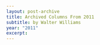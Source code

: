 ```yaml
---
layout: post-archive
title: Archived Columns From 2011
subtitle: by Walter Williams
year: "2011"
excerpt:
---
```


